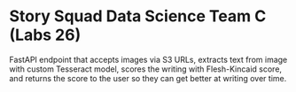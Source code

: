 # Story Squad Data Science Team C (Labs 26)

FastAPI endpoint that accepts images via S3 URLs, extracts text from image with custom Tesseract model, scores the writing with Flesh-Kincaid score, and returns the score to the user so they can get better at writing over time.
